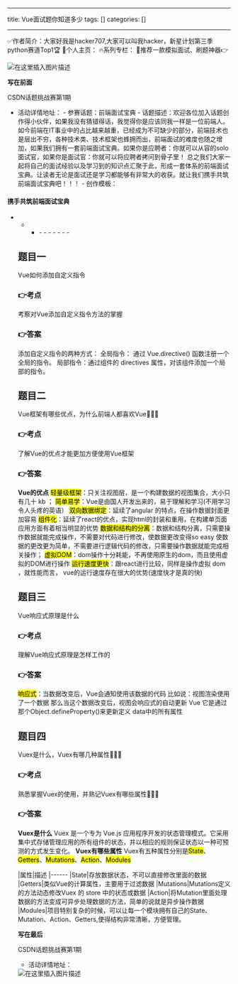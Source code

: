 
--- 
title:  Vue面试题你知道多少 
tags: []
categories: [] 

---
>  
 ✅作者简介：大家好我是hacker707,大家可以叫我hacker，新星计划第三季python赛道Top1🏆 📃个人主页： 🔥系列专栏： 💬推荐一款模拟面试、刷题神器👉 


<img src="https://img-blog.csdnimg.cn/1c211f0b12fa470091392f17de6b42c3.jpeg#pic_center" alt="在这里插入图片描述">

**写在前面**

CSDN话题挑战赛第1期
-  活动详情地址： -  参赛话题：前端面试宝典 -  话题描述：欢迎各位加入话题创作得小伙伴，如果我没有猜错得话，我觉得你是应该同我一样是一位前端人。如今前端在IT事业中的占比越来越重，已经成为不可缺少的部分，前端技术也是层出不穷，各种技术类、技术框架也蜂拥而出，前端面试的难度也随之增加，如果我们拥有一套前端面试宝典。如果你是应聘者：你就可以从容的solo面试官，如果你是面试官：你就可以将应聘者拷问到骨子里！ 总之我们大家一起将自己的面试经验以及学习到的知识点汇聚于此，形成一套体系的前端面试宝典。让读者无论是面试还是学习都能够有非常大的收获。就让我们携手共筑前端面试宝典吧！！！ -  创作模板： 


#### 携手共筑前端面试宝典
- - <ul><li>- - - - - - - 


## 题目一

Vue如何添加自定义指令

### 👉考点

考察对Vue添加自定义指令方法的掌握

### 👉答案

添加自定义指令的两种方式： 全局指令： 通过 Vue.directive() 函数注册一个全局的指令。 局部指令：通过组件的 directives 属性，对该组件添加一个局部的指令。

## 题目二

Vue框架有哪些优点，为什么前端人都喜欢Vue👀👀👀

### 👉考点

了解Vue的优点才能更加方便使用Vue框架

### 👉答案

**Vue的优点** <mark>轻量级框架</mark>：只关注视图层，是一个构建数据的视图集合，大小只有几十 kb ； <mark>简单易学</mark>：Vue是由国人开发出来的，易于理解和学习(不用学习令人头疼的英语） <mark>双向数据绑定</mark>：延续了angular 的特点，在操作数据封面更加容易 <mark>组件化</mark>：延续了react的优点，实现html的封装和重用，在构建单页面应用方面有着相当明显的优势 <mark>数据和结构的分离</mark>：数据和结构分离，只需要操作数据就能完成操作，不需要对代码进行修改，使数据更改变得so easy 使数据的更改更为简单，不需要进行逻辑代码的修改，只需要操作数据就能完成相关操作； <mark>虚拟DOM</mark>：dom操作十分耗能，不再使用原生的dom，而且使用虚拟的DOM进行操作 <mark>运行速度更快</mark>：跟react进行比较，同样是操作虚拟 dom ，就性能而言， vue的运行速度存在很大的优势(速度快才是真的快)

## 题目三

Vue响应式原理是什么

### 👉考点

理解Vue响应式原理是怎样工作的

### 👉答案

<mark>响应式</mark>：当数据改变后，Vue会通知使用该数据的代码 比如说：视图渲染使用了一个数据 那么当这个数据改变后，视图会响应式的自动更新 Vue 它是通过那个Object.defineProperty()来更新定义 data中的所有属性

## 题目四

Vuex是什么，Vuex有哪几种属性👀👀👀

### 👉考点

熟悉掌握Vuex的使用，并熟记Vuex有哪些属性🥳🥳🥳

### 👉答案

**Vuex是什么** Vuex 是一个专为 Vue.js 应用程序开发的状态管理模式。它采用集中式存储管理应用的所有组件的状态，并以相应的规则保证状态以一种可预测的方式发生变化。 **Vuex有哪些属性** Vuex有五种属性分别是<mark>State</mark>、<mark>Getters</mark>、<mark>Mutations</mark>、<mark>Action</mark>、<mark>Modules</mark>

|属性|描述
|------
|State|存放数据状态，不可以直接修改里面的数据
|Getters|类似Vue的计算属性，主要用于过滤数据
|Mutations|Mutations定义的方法动态修改Vuex 的 store 中的状态或数据
|Action|将Mutation里面处理数据的方法变成可异步处理数据的方法，简单的说就是异步操作数据
|Modules|项目特别复杂的时候，可以让每一个模块拥有自己的State、Mutation、Action、Getters,使得结构非常清晰，方便管理。

**写在最后**

CSDN话题挑战赛第1期
- 活动详情地址：
<img src="https://img-blog.csdnimg.cn/9eb99bb30ab141feadb6bce49e56d265.gif#pic_center" alt="在这里插入图片描述">
